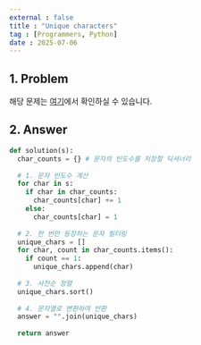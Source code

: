 ```yaml
---
external : false
title : "Unique characters"
tag : [Programmers, Python]
date : 2025-07-06
---
```


## 1. Problem

해당 문제는 [여기](https://school.programmers.co.kr/learn/courses/30/lessons/120896)에서 확인하실 수 있습니다.

## 2. Answer

```py
def solution(s):
  char_counts = {} # 문자의 빈도수를 저장할 딕셔너리
  
  # 1. 문자 빈도수 계산
  for char in s:
    if char in char_counts:
      char_counts[char] += 1
    else:
      char_counts[char] = 1
          
  # 2. 한 번만 등장하는 문자 필터링
  unique_chars = []
  for char, count in char_counts.items():
    if count == 1:
      unique_chars.append(char)
          
  # 3. 사전순 정렬
  unique_chars.sort()
  
  # 4. 문자열로 변환하여 반환
  answer = "".join(unique_chars)
  
  return answer
```
